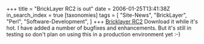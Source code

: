 +++
title = "BrickLayer RC2 is out"
date = 2006-01-25T13:41:38Z
in_search_index = true
[taxonomies]
tags = [
	"Site-News",
	"BrickLayer",
	"Perl",
	"Software-Development",
]
+++
<a href='/personal/BricklayerRC2.tar.gz' title='Bricklayer RC2'>Bricklayer RC2</a> Download it while it's hot. I have added a number of bugfixes and enhancements. But it's still in testing so don't plan on using this in a production environment yet :-)
